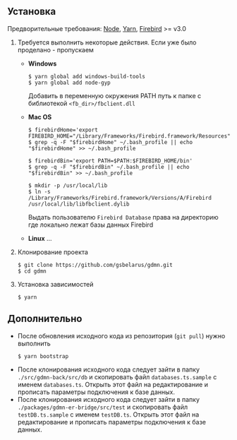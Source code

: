 ## Установка

Предворительные требования: [Node](https://nodejs.org/en/download/), [Yarn](https://yarnpkg.com/en/docs/install), [Firebird](https://www.firebirdsql.org/en/server-packages/) >= v3.0

1. Требуется выполнить некоторые действия. Если уже было проделано - пропускаем

    * **Windows**
        ```
        $ yarn global add windows-build-tools
        $ yarn global add node-gyp
        ```
        Добавить в переменную окружения PATH путь к папке с библиотекой `<fb_dir>/fbclient.dll`
        
    * **Mac OS**
        ```
        $ firebirdHome='export FIREBIRD_HOME="/Library/Frameworks/Firebird.framework/Resources"'
        $ grep -q -F "$firebirdHome" ~/.bash_profile || echo "$firebirdHome" >> ~/.bash_profile
        
        $ firebirdBin='export PATH=$PATH:$FIREBIRD_HOME/bin'
        $ grep -q -F "$firebirdBin" ~/.bash_profile || echo "$firebirdBin" >> ~/.bash_profile
        
        $ mkdir -p /usr/local/lib 
        $ ln -s /Library/Frameworks/Firebird.framework/Versions/A/Firebird /usr/local/lib/libfbclient.dylib
        ```
        Выдать пользователю `Firebird Database` права на директорию где локально лежат базы данных Firebird
    * **Linux**
        ...

2. Клонирование проекта
    ```
    $ git clone https://github.com/gsbelarus/gdmn.git
    $ cd gdmn
    ```
5. Установка зависимостей
    ```
    $ yarn
    ```

## Дополнительно

* После обновления исходного кода из репозитория (`git pull`) нужно выполнить
    ```
    $ yarn bootstrap
    ```  
* После клонирования исходного кода следует зайти в папку `./src/gdmn-back/src/db` и скопировать файл `databases.ts.sample` с именем `databases.ts`. Открыть этот файл на редактирование и прописать параметры подключения к базе данных.
* После клонирования исходного кода следует зайти в папку `./packages/gdmn-er-bridge/src/test` и скопировать файл `testDB.ts.sample` с именем `testDB.ts`. Открыть этот файл на редактирование и прописать параметры подключения к базе данных.
